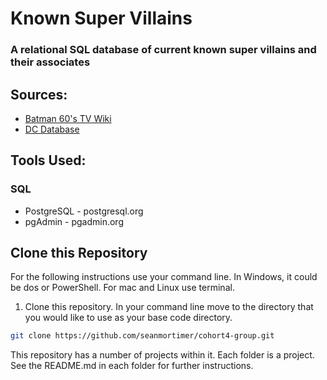 
# Known Super Villains

### A relational SQL database of current known super villains and their associates

## Sources:
- [Batman 60's TV Wiki](https://batman60stv.fandom.com/)
- [DC Database](https://dc.fandom.com/wiki/Batman_(1966_TV_Series))

## Tools Used:

### SQL
- PostgreSQL - postgresql.org
- pgAdmin - pgadmin.org



## Clone this Repository

For the following instructions use your command line. In Windows, it could be dos or PowerShell. For mac and Linux use terminal.

1. Clone this repository. In your command line move to the directory that you would like to use as your base code directory. 
```sh
git clone https://github.com/seanmortimer/cohort4-group.git
```

This repository has a number of projects within it. Each folder is a project. See the README.md in each folder for further instructions. 

